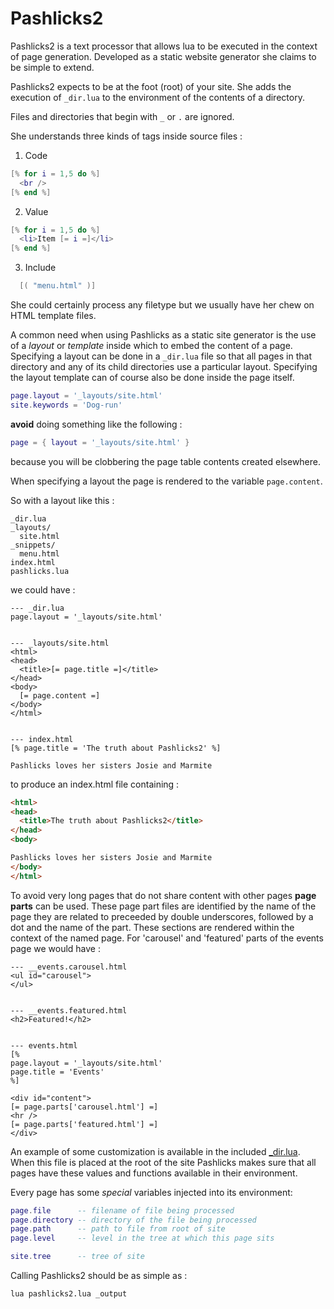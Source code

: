 Pashlicks2
==========

Pashlicks2 is a text processor that allows lua to be executed in 
the context of page generation. Developed as a static website 
generator she claims to be simple to extend.

Pashlicks2 expects to be at the foot (root) of your site. She adds
the execution of `_dir.lua` to the environment of the contents of
a directory.

Files and directories that begin with `_` or `.` are ignored.

She understands three kinds of tags inside source files :

1. Code
``` lua
[% for i = 1,5 do %]
  <br />
[% end %]
```

2. Value
``` lua
[% for i = 1,5 do %]
  <li>Item [= i =]</li>
[% end %]
```

3. Include
``` lua
  [( "menu.html" )]
```

She could certainly process any filetype but we usually have her
chew on HTML template files.

A common need when using Pashlicks as a static site generator
is the use of a _layout_ or _template_ inside which to embed the
content of a page. Specifying a layout can be done in a `_dir.lua`
file so that all pages in that directory and any of its child directories 
use a particular layout. Specifying the layout template can of course
also be done inside the page itself.

```lua
page.layout = '_layouts/site.html'
site.keywords = 'Dog-run'
```
**avoid** doing something like the following :
```lua
page = { layout = '_layouts/site.html' }
```
because you will be clobbering the page table contents created elsewhere.

When specifying a layout the page is rendered to the variable `page.content`.

So with a layout like this :

```
_dir.lua
_layouts/
  site.html
_snippets/
  menu.html
index.html
pashlicks.lua
```

we could have :
```
--- _dir.lua
page.layout = '_layouts/site.html'


--- _layouts/site.html
<html>
<head>
  <title>[= page.title =]</title>
</head>
<body>
  [= page.content =]
</body>
</html>


--- index.html
[% page.title = 'The truth about Pashlicks2' %]

Pashlicks loves her sisters Josie and Marmite
```

to produce an index.html file containing :
```html
<html>
<head>
  <title>The truth about Pashlicks2</title>
</head>
<body>

Pashlicks loves her sisters Josie and Marmite
</body>
</html>

```

To avoid very long pages that do not share content with other pages **page parts**
can be used. These page part files are identified by the name of the page they are 
related to preceeded by double underscores, followed by a dot and the
name of the part. These sections are rendered within the context of the 
named page. For 'carousel' and 'featured' parts of the events page we would
have :


```
--- __events.carousel.html
<ul id="carousel">
</ul>


--- __events.featured.html
<h2>Featured!</h2>


--- events.html
[%
page.layout = '_layouts/site.html'
page.title = 'Events'
%]

<div id="content">
[= page.parts['carousel.html'] =]
<hr />
[= page.parts['featured.html'] =]
</div>

```


An example of some customization is available in the included
[_dir.lua](https://github.com/cdrubin/pashlicks2/blob/master/_dir.lua).
When this file is placed at the root of the site Pashlicks makes sure that
all pages have these values and functions available in their environment.

Every page has some *special* variables injected into its environment:

```lua
page.file      -- filename of file being processed
page.directory -- directory of the file being processed
page.path      -- path to file from root of site
page.level     -- level in the tree at which this page sits

site.tree      -- tree of site
```

Calling Pashlicks2 should be as simple as :

```bash
lua pashlicks2.lua _output
```
